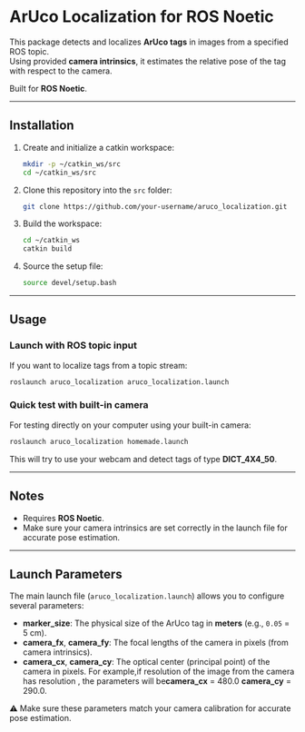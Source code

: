 # ArUco Localization for ROS Noetic

This package detects and localizes **ArUco tags** in images from a specified ROS topic.  
Using provided **camera intrinsics**, it estimates the relative pose of the tag with respect to the camera.  

Built for **ROS Noetic**.

---

## Installation

1. Create and initialize a catkin workspace:
   ```bash
   mkdir -p ~/catkin_ws/src
   cd ~/catkin_ws/src
   ```

2. Clone this repository into the `src` folder:
   ```bash
   git clone https://github.com/your-username/aruco_localization.git
   ```

3. Build the workspace:
   ```bash
   cd ~/catkin_ws
   catkin build
   ```

4. Source the setup file:
   ```bash
   source devel/setup.bash
   ```

---

## Usage

### Launch with ROS topic input
If you want to localize tags from a topic stream:
```bash
roslaunch aruco_localization aruco_localization.launch
```

### Quick test with built-in camera
For testing directly on your computer using your built-in camera:
```bash
roslaunch aruco_localization homemade.launch
```
This will try to use your webcam and detect tags of type **DICT_4X4_50**.

---

## Notes
- Requires **ROS Noetic**.
- Make sure your camera intrinsics are set correctly in the launch file for accurate pose estimation.


---

## Launch Parameters

The main launch file (`aruco_localization.launch`) allows you to configure several parameters:

- **marker_size**: The physical size of the ArUco tag in **meters** (e.g., `0.05` = 5 cm).  
- **camera_fx**, **camera_fy**: The focal lengths of the camera in pixels (from camera intrinsics). 
- **camera_cx**, **camera_cy**: The optical center (principal point) of the camera in pixels. For example,if resolution of the image from the camera has resolution  , the parameters will be**camera_cx** = 480.0 **camera_cy** = 290.0. 

⚠️ Make sure these parameters match your camera calibration for accurate pose estimation.
